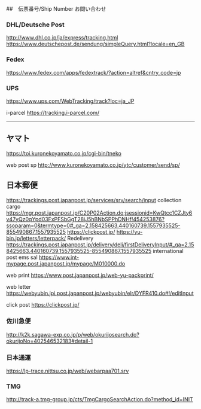 ##　伝票番号/Ship Number お問い合わせ

### DHL/Deutsche Post 
http://www.dhl.co.jp/ja/express/tracking.html
https://www.deutschepost.de/sendung/simpleQuery.html?locale=en_GB

### Fedex
https://www.fedex.com/apps/fedextrack/?action=altref&cntry_code=jp

### UPS
https://www.ups.com/WebTracking/track?loc=ja_JP

i-parcel
https://tracking.i-parcel.com/

---

## ヤマト
https://toi.kuronekoyamato.co.jp/cgi-bin/tneko

web post sp
http://www.kuronekoyamato.co.jp/ytc/customer/send/sp/

## 日本郵便
https://trackings.post.japanpost.jp/services/srv/search/input
collection cargo
https://mgr.post.japanpost.jp/C20P02Action.do;jsessionid=KwQtcc1CZJty6v47yQz0qYpd03FxPFSbGgT28jJ5hBNbSPPhDNHf!454253876?ssoparam=0&termtype=0#_ga=2.158425663.440160739.1557935525-855490867.1557935525
https://clickpost.jp/
https://yu-bin.jp/letters/letterpack/
Redelivery
https://trackings.post.japanpost.jp/delivery/deli/firstDeliveryInput/#_ga=2.158425663.440160739.1557935525-855490867.1557935525
international post ems sal
https://www.int-mypage.post.japanpost.jp/mypage/M010000.do

web print
https://www.post.japanpost.jp/web-yu-packprint/

web letter
https://webyubin.jpi.post.japanpost.jp/webyubin/elr/DYFR410.do#!/editInput

click post
https://clickpost.jp/

### 佐川急便
http://k2k.sagawa-exp.co.jp/p/web/okurijosearch.do?okurijoNo=402546532183#detail-1

### 日本通運
https://lp-trace.nittsu.co.jp/web/webarpaa701.srv

### TMG
http://track-a.tmg-group.jp/cts/TmgCargoSearchAction.do?method_id=INIT

###
###
###
###
###
###
###


